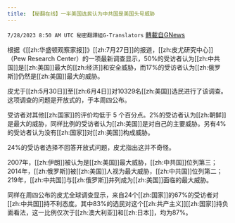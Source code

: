 ```yaml
---
title: 【秘翻在线】一半美国选民认为中共国是美国头号威胁
---
```

`7/28/2023 8:50 AM UTC 秘密翻譯組G-Translators` [轉載自GNews](https://gnews.org/articles/1494568)

根据《[[zh:华盛顿观察家报]]》[[zh:7月27日]]的报道，[[zh:皮尤研究中心]]（Pew Research Center）的一项最新调查显示，50%的受访者认为[[zh:中共国]]是[[zh:美国]]最大的[[zh:经济]]和安全威胁，而17%的受访者认为[[zh:俄罗斯]]仍然是[[zh:美国]]最大的威胁。

皮尤于[[zh:5月30日]]至[[zh:6月4日]]对10329名[[zh:美国]]选民进行了该调查。这项调查的问题是开放式的，于本周四公布。

受访者对其他[[zh:国家]]的评价均低于 5 个百分点。2%的受访者认为[[zh:朝鲜]]是最大的威胁，同样比例的受访者认为[[zh:美国]]是对自己的主要威胁。另有4%的受访者认为没有[[zh:国家]]对[[zh:美国]]构成威胁。

24%的受访者选择不回答开放式问题，皮尤指出这并不奇怪。

2007年，[[zh:伊朗]]被认为是[[zh:美国]]最大威胁，[[zh:中共国]]位列第三；2014年，[[zh:俄罗斯]]被[[zh:美国]]人视为最大威胁，[[zh:中共国]]位列第二；219年，[[zh:中共国]]与[[zh:俄罗斯]]并列成为[[zh:美国]]面临的最大威胁。

同样在周四公布的皮尤全球调查显示，来自24个[[zh:国家]]的67%的受访者对[[zh:中共国]]持不利态度。其中83%的选民对这个[[zh:共产主义]][[zh:国家]]持负面看法，这一比例仅次于[[zh:澳大利亚]]和[[zh:日本]]，均为87%。
